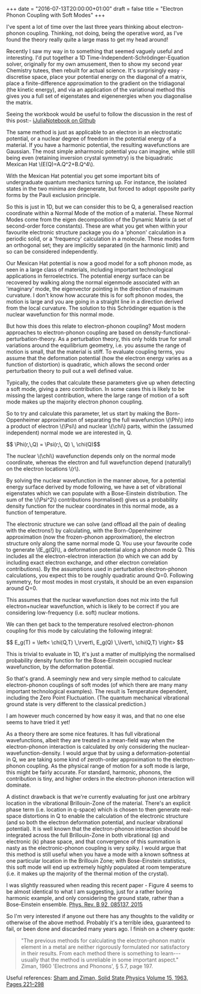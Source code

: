 +++
date = "2016-07-13T20:00:00+01:00"
draft = false
title = "Electron Phonon Coupling with Soft Modes"
+++

<!-- MathJax -->
<script type="text/javascript"
  src="https://cdn.mathjax.org/mathjax/latest/MathJax.js?config=TeX-AMS-MML_HTMLorMML">
</script>

I've spent a lot of time over the last three years thinking about
electron-phonon coupling. Thinking, not doing, being the operative word, as
I've found the theory really quite a large mass to get my head around!

Recently I saw my way in to something that seemed vaguely useful and
interesting. I'd put together a 1D Time-Independent-Schr&ouml;dinger-Equation
solver, originally for my own amusement, then to show my second year Chemistry
tutees, then rebuilt for actual science. 
It's surprisingly easy - discretise space, place your potential energy on the
diagonal of a matrix, place a finite-difference approximation to the gradient
on the tridiagonal (the kinetic energy), and via an application of the
variational method this gives you a full set of eigenstates and eigenenergies
when you diagonalise the matrix. 

Seeing the workbook would be useful to follow the discussion in the rest of
this post:-
[iJuliaNotebook on Github](https://github.com/jarvist/Julia-SoftModeTISH-DeformationPotential/blob/master/iJulia-Notebooks/2016-06_SoftMAPIModes_TISH_electron_phonon_coupling.ipynb)

The same method is just as applicable to an electron in an electrostatic
potential, or a nuclear degree of freedom in the potential energy of
a material. 
If you have a harmonic potential, the resulting wavefunctions are Gaussian. 
The most simple anharmonic potential you can imagine, while still being even
(retaining inversion crystal symmetry) is the biquadratic Mexican Hat
\\(E(Q)=A.Q^2+B.Q^4\\).

With the Mexican Hat potential you get some important bits of undergraduate
quantum mechanics turning up. For instance, the isolated states in the two minima are
degenerate, but forced to adopt opposite parity forms by the Pauli exclusion
principle. 

So this is just in 1D, but we can consider this to be Q, a generalised reaction
coordinate within a Normal Mode of the motion of a material. 
These Normal Modes come from the eigen decomposition of the Dynamic Matrix (a
set of second-order force constants). 
These are what you get when within your favourite electronic structure package
you do a 'phonon' calculation in a periodic solid, or a 'frequency' calculation
in a molecule. 
These modes form an orthogonal set; they are implicitly separated (in the
harmonic limit) and so can be considered independently.

Our Mexican Hat potential is now a good model for a soft phonon mode, as seen
in a large class of materials, including important technological applications
in ferroelectrics. 
The potential energy surface can be recovered by walking along the normal
eigenmode associated with an 'imaginary' mode, the eigenvector pointing in the
direction of maximum curvature. I don't know how accurate this is for soft
phonon modes, the motion is large and you are going in a straight line in
a direction derived from the local curvature. 
The solution to this Schr&ouml;dinger equation is the nuclear wavefunction for
this normal mode. 

But how this does this relate to electron-phonon coupling? 
Most modern approaches to electron-phonon coupling are based on
density-functional-perturbation-theory. 
As a perturbation theory, this only holds true for small variations around the
equilibrium geometry, i.e. you assume the range of motion is small, that the
material is stiff. 
To evaluate coupling terms, you assume that the deformation
potential (how the electron energy varies as a function of distortion) is
quadratic, which allows the second order perturbation theory to pull out a well
defined value. 

Typically, the codes that calculate these parameters give up when detecting
a soft mode, giving a zero contribution. 
In some cases this is likely to be missing the largest contribution, where the
large range of motion of a soft mode makes up the majority electron phonon
coupling. 

So to try and calculate this parameter, let us start by making the
Born-Oppenheimer approximation of separating the full wavefunction \\(\Phi\\)
into a product of electron \\(\Psi\\) and nuclear \\(\chi\\) parts, within the
(assumed independent) normal mode we are interested in, Q. 

<div>
$$ \Phi(r,\,Q) = \Psi(r;\, Q) \, \chi(Q)$$
</div>

The nuclear \\(\chi\\) wavefunction depends only on the normal mode coordinate,
whereas the electron and full wavefunction depend (naturally!) on the electron
locations \\(r\\).

By solving the nuclear wavefunction in the manner above, for a potential energy
surface derived by mode following, we have a set of vibrational eigenstates
which we can populate with a Bose-Einstein distribution. The sum of the
\\(\Psi^2\\)
contributions (normalised) gives us a probability density function for the
nuclear coordinates in this normal mode, as a function of temperature.

The electronic structure we can solve (and offload all the pain of dealing with
the electrons!) by calculating, with the Born-Oppenheimer approximation (now
the frozen-phonon approximation), the
electron structure only along the same normal mode Q. 
You use your favourite code to generate \\(E_g(Q)\\), a deformation potential
along a phonon mode Q.
This includes all the electron-electron interaction (to which we can add by
including exact electron exchange, and other electron correlation contributions). 
By the assumptions used in perturbation electron-phonon calculations, you
expect this to be roughly quadratic around Q=0. 
Following symmetry, for most modes in most crystals, it should be an even
expansion around Q=0. 

This assumes that the nuclear wavefunction does not mix into the full
electron+nuclear wavefunction, which is likely to be correct if you are considering
low-frequency (i.e. soft) nuclear motions. 

We can then get back to the temperature resolved electron-phonon
coupling for this mode by calculating the following integral:

<div>
$$ E_g(T) = \left< \chi(Q,T) \,\rvert\, E_g(Q) \,\lvert\, \chi(Q,T) \right> $$
</div>

This is trivial to evaluate in 1D, it's just a matter of multiplying the
normalised probability density function for the Bose-Einstein occupied nuclear
wavefunction, by the deformation potential.

So that's grand. 
A seemingly new and very simple method to calculate electron-phonon couplings
of soft modes (of which there are many many important technological examples). 
The result is Temperature dependent, including the Zero Point Fluctuation. 
(The quantum mechanical vibrational ground state is very different to the
classical prediction.)

I am however much concerned by how easy it was, and that no one else seems to
have tried it yet! 

As a theory there are some nice features. 
It has full vibrational wavefunctions, albeit they are treated in a mean-field
way when the electron-phonon interaction is calculated by only considering the
nuclear-wavefunction-density. 
I would argue that by using a deformation-potential in Q, we are taking some kind of
zeroth-order approximation to the electron-phonon coupling. 
As the physical range of motion for a soft mode is large, this might be fairly accurate. 
For standard, harmonic, phonons, the contribution is tiny, and higher orders in
the electron-phonon interaction will dominate. 

A distinct drawback is that we're currently evaluating for just one arbitrary
location in the vibrational Brillouin-Zone of the material. There's an explicit
phase term (i.e. location in q-space) which is chosen to then generate
real-space distortions in Q to enable the calculation of the electronic
structure (and so both the electron deformation potential, and nuclear vibrational potential). 
It is well known that the electron-phonon interaction should be
integrated across the full Brillouin-Zone in both vibrational (q) and
electronic (k) phase space, and that convergence of this summation is nasty as
the electronic-phonon coupling is very spiky. 
I would argue that this method is still useful when you have a mode with
a known softness at one particular location in the Brillouin Zone; 
with Bose-Einstein statistics, this soft mode will end up extremely highly
populated at room temperature (i.e. it makes up the majority of the thermal
motion of the crystal).

I was slightly reassured  when reading this recent paper - Figure 4 seems to be
almost identical to what I am suggesting, just for a rather boring harmonic
example, and only considering the ground state, rather than a Bose-Einstein
ensemble. [Phys. Rev. B 92, 085137, 2015](http://dx.doi.org/10.1103/PhysRevB.92.085137)

So I'm very interested if anyone out there has any thoughts to the validity or
otherwise of the above method. Probably it's a terrible idea, guaranteed to
fail, or been done and discarded many years ago. 
I finish on a cheery quote:

>"The previous methods for calculating the electron-phonon matrix element in
>a metal are neither rigorously formulated nor satisfactory in their results. 
>From each method there is something to learn---usually that the method is
>unreliable in some important aspect." Ziman, 1960 'Electrons and Phonons',
>&sect; 5.7, page 197.

Useful references:
[Sham and Ziman, Solid State Physics Volume 15, 1963, Pages 221–298](http://dx.doi.org/10.1016/S0081-1947\(08\)60593-7)
